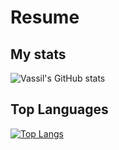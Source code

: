 # Resume
## My stats
![Vassil's GitHub stats](https://github-readme-stats.vercel.app/api?username=vasoto&count_private=true&show_icons=true)

## Top Languages
[![Top Langs](https://github-readme-stats.vercel.app/api/top-langs/?username=vasoto)](https://github.com/anuraghazra/github-readme-stats)

